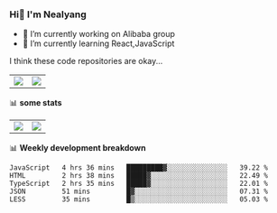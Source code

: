 ### Hi👋 I'm Nealyang

- 🔭 I’m currently working on Alibaba group
- 🌱 I’m currently learning React,JavaScript


I think these code repositories are okay...

<table>
  <tbody>
    <tr>
      <td>
        <a href="https://github.com/Nealyang/React-Express-Blog-Demo">
          <img align="center" src="https://github-readme-stats.vercel.app/api/pin/?username=Nealyang&repo=React-Express-Blog-Demo&theme=chartreuse-dark" />
        </a>
      </td>
       <td>
        <a href="https://github.com/Nealyang/PersonalBlog">
          <img align="center" src="https://github-readme-stats.vercel.app/api/pin/?username=Nealyang&repo=PersonalBlog&theme=chartreuse-dark" />
        </a>
      </td>
    </tr>
  </tbody>
</table>

📊 **some stats**


<table>
  <tbody>
    <tr>
      <td>
          <img align="center" src="https://github-readme-stats.vercel.app/api?username=Nealyang&theme=chartreuse-dark&show_icons=true" />
      </td>
       <td>
          <img align="center" src="https://github-readme-stats.vercel.app/api/top-langs/?username=Nealyang&theme=chartreuse-dark" />
      </td>
    </tr>
  </tbody>
</table>

📊 **Weekly development breakdown**

<!--START_SECTION:waka-->
```text
JavaScript   4 hrs 36 mins   █████████▓░░░░░░░░░░░░░░░   39.22 % 
HTML         2 hrs 38 mins   █████▓░░░░░░░░░░░░░░░░░░░   22.49 % 
TypeScript   2 hrs 35 mins   █████▓░░░░░░░░░░░░░░░░░░░   22.01 % 
JSON         51 mins         █▓░░░░░░░░░░░░░░░░░░░░░░░   07.31 % 
LESS         35 mins         █▒░░░░░░░░░░░░░░░░░░░░░░░   05.03 % 
```
<!--END_SECTION:waka-->
